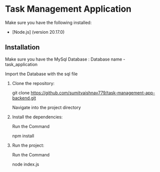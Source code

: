 # Task Management Application

Make sure you have the following installed:

- [Node.js] (version 20.17.0)

## Installation

Make sure you have the MySql Database :
Database name - task_application

Import the Database with the sql file

1. Clone the repository:

   git clone https://github.com/sumitvaishnav779/task-management-app-backend.git
   
   Navigate into the project directory

2. Install the dependencies:

    Run the Command
   
    npm install

4. Run the project:

    Run the Command
   
    node index.js
